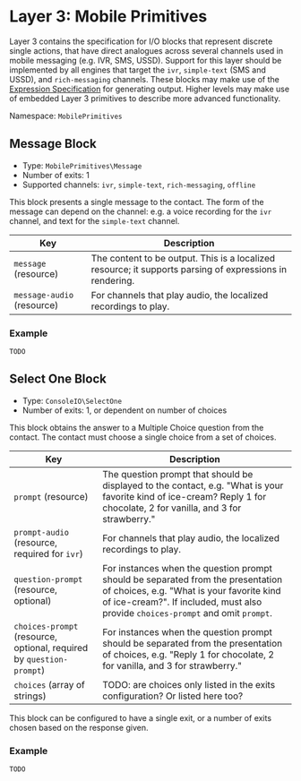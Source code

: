 # Layer 3: Mobile Primitives

Layer 3 contains the specification for I/O blocks that represent discrete single actions, that have direct analogues across several channels used in mobile messaging (e.g. IVR, SMS, USSD).
Support for this layer should be implemented by all engines that target the `ivr`, `simple-text` (SMS and USSD), and `rich-messaging` channels. 
These blocks may make use of the [Expression Specification](../expressions.md) for generating output.  Higher levels may make use of embedded Layer 3 primitives to describe more advanced functionality.

Namespace: `MobilePrimitives`

## Message Block

- Type: `MobilePrimitives\Message`
- Number of exits: 1
- Supported channels: `ivr`, `simple-text`, `rich-messaging`, `offline`

This block presents a single message to the contact. The form of the message can depend on the channel: e.g. a voice recording for the `ivr` channel, and text for the `simple-text` channel.

Key | Description
--- | ---
`message` (resource) | The content to be output. This is a localized resource; it supports parsing of expressions in rendering.
`message-audio` (resource) | For channels that play audio, the localized recordings to play.

### Example
```
TODO
```

## Select One Block

- Type: `ConsoleIO\SelectOne`
- Number of exits: 1, or dependent on number of choices

This block obtains the answer to a Multiple Choice question from the contact. The contact must choose a single choice from a set of choices.

Key | Description
--- | ---
`prompt` (resource) | The question prompt that should be displayed to the contact, e.g. "What is your favorite kind of ice-cream? Reply 1 for chocolate, 2 for vanilla, and 3 for strawberry."
`prompt-audio` (resource, required for `ivr`) | For channels that play audio, the localized recordings to play.
`question-prompt` (resource, optional) | For instances when the question prompt should be separated from the presentation of choices, e.g. "What is your favorite kind of ice-cream?". If included, must also provide `choices-prompt` and omit `prompt`.
`choices-prompt` (resource, optional, required by `question-prompt`) | For instances when the question prompt should be separated from the presentation of choices, e.g. "Reply 1 for chocolate, 2 for vanilla, and 3 for strawberry."
`choices` (array of strings) | TODO: are choices only listed in the exits configuration? Or listed here too?

This block can be configured to have a single exit, or a number of exits chosen based on the response given.

### Example
```
TODO
```
